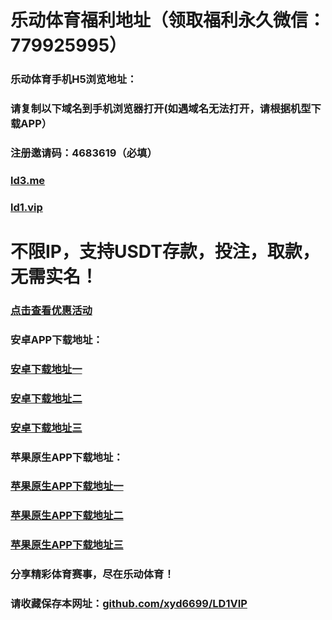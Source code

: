 # 乐动体育福利地址（领取福利永久微信：779925995）

### 乐动体育手机H5浏览地址：
### 请复制以下域名到手机浏览器打开(如遇域名无法打开，请根据机型下载APP）
### 注册邀请码：4683619（必填）

### [ld3.me](http://ld3.me)<br>

### [ld1.vip](https://ld1.vip)<br>
# 不限IP，支持USDT存款，投注，取款，无需实名！
### [点击查看优惠活动](https://user-images.githubusercontent.com/117981406/235637301-773c9c1e-62a7-46e0-9be3-ec06612e21cb.png)
### 安卓APP下载地址：

### [安卓下载地址一](https://appdownload.hxjmc.com/ldapp/ld.apk)<br> 
### [安卓下载地址二](https://m5app-download.s3.ap-east-1.amazonaws.com/ldapp/ld.apk)<br>
### [安卓下载地址三](https://appdownload.blob.core.windows.net/ldapp/ld.apk)<br>

### 苹果原生APP下载地址：

### [苹果原生APP下载地址一](https://xyd6699.github.io/1/)<br>  
### [苹果原生APP下载地址二](https://xyd6699.github.io/-APP-2/)<br> 
### [苹果原生APP下载地址三](https://xyd6699.github.io/app3/)<br>

### 分享精彩体育赛事，尽在乐动体育！<br>
### 请收藏保存本网址：[github.com/xyd6699/LD1VIP](https://github.com/xyd6699/LD1VIP)<br>

